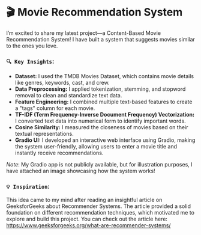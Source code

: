 # 🎬 Movie Recommendation System

I’m excited to share my latest project—a Content-Based Movie Recommendation System! I have built a system that suggests movies similar to the ones you love.
### `🔍 Key Insights`:
- **Dataset:** I used the TMDB Movies Dataset, which contains movie details like genres, keywords, cast, and crew.
- **Data Preprocessing:** I applied tokenization, stemming, and stopword removal to clean and standardize text data.
- **Feature Engineering:** I combined multiple text-based features to create a "tags" column for each movie.
- **TF-IDF (Term Frequency-Inverse Document Frequency) Vectorization:** I converted text data into numerical form to identify important words.
- **Cosine Similarity:** I measured the closeness of movies based on their textual representations.
- **Gradio UI:** I developed an interactive web interface using Gradio, making the system user-friendly, allowing users to enter a movie title and instantly receive recommendations.

*Note*: My Gradio app is not publicly available, but for illustration purposes, I have attached an image showcasing how the system works!

### `💡 Inspiration`:
This idea came to my mind after reading an insightful article on GeeksforGeeks about Recommender Systems. The article provided a solid foundation on different recommendation techniques, which motivated me to explore and build this project. You can check out the article here: https://www.geeksforgeeks.org/what-are-recommender-systems/
